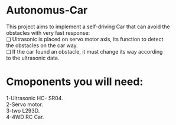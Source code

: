 # Autonomus-Car

This project aims to implement a self-driving Car that can avoid the <br/>
obstacles with very fast response:<br/>
❑    Ultrasonic is placed on servo motor axis, its function to detect <br/>
the obstacles on the car way.<br/>
❑    If the car found an obstacle, it must change its way according <br/>
to the ultrasonic data.<br/>

# Cmoponents you will need:<br/>

1-Ultrasonic HC- SR04.<br/>
2-Servo motor.<br/>
3-two L293D.<br/>
4-4WD RC Car.<br/>


